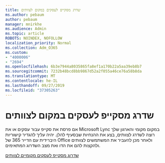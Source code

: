 ```yaml
---
title: שדרג מסקייפ לעסקים במקום לצוותים
ms.author: pebaum
author: pebaum
manager: mnirkhe
ms.audience: Admin
ms.topic: article
ROBOTS: NOINDEX, NOFOLLOW
localization_priority: Normal
ms.collection: Adm_O365
ms.custom:
- "4000006"
- "2694"
ms.openlocfilehash: 6b3e7944a8035865fa8ef1a170b22a5aa39eb8b7
ms.sourcegitcommit: 7232b48bcd8bb9867d52a2f055a46ce76a58b8da
ms.translationtype: MT
ms.contentlocale: he-IL
ms.lasthandoff: 09/27/2019
ms.locfileid: "37305263"
---
```

# <a name="upgrade-from-skype-for-business-on-premises-to-teams"></a>שדרג מסקייפ לעסקים במקום לצוותים

אם פרסת את סקייפ עבור עסקים או את Microsoft Lync במקום מקומי והארגון שלך רוצה לשדרג לצוותים, בצע את ההנחיות שבסעיף להלן. יהיה עליך להגדיר קישוריות היברידית עם הדייר 365 של Office ולאחר מכן להעביר את המשתמשים לצוותים ולהקצות להם את הדו ואת מצב השדרוג המתאימים. 

[שדרוג מסקייפ לעסקים מקומיים לצוותים](https://docs.microsoft.com/MicrosoftTeams/upgrade-to-teams-execute-skypeforbusinesshybridonprem)

